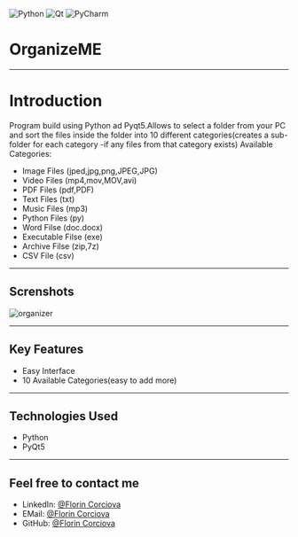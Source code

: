 ![Python](https://img.shields.io/badge/python-3670A0?style=for-the-badge&logo=python&logoColor=ffdd54)   ![Qt](https://img.shields.io/badge/Qt-%23217346.svg?style=for-the-badge&logo=Qt&logoColor=white)   ![PyCharm](https://img.shields.io/badge/pycharm-143?style=for-the-badge&logo=pycharm&logoColor=black&color=black&labelColor=green)

# OrganizeME
 - - - -
 # Introduction
 
 Program build using Python ad Pyqt5.Allows to select a folder from your PC and sort the files inside the folder into 10 different categories(creates a sub-folder for each category -if any files from that category exists)
Available Categories:
* Image Files (jped,jpg,png,JPEG,JPG)
* Video Files (mp4,mov,MOV,avi)
* PDF Files (pdf,PDF)
* Text Files (txt)
* Music Files (mp3)
* Python Files (py)
* Word Filse (doc.docx)
* Executable Filse (exe)
* Archive Filse (zip,7z)
* CSV File (csv)

 - - - -
 ## Screnshots
 
 
![organizer](https://user-images.githubusercontent.com/74854275/193455448-a8736a19-e167-4cf2-b1c6-b71ebda94c9e.jpg)

- - - -
  ## Key Features
  
  * Easy Interface
  * 10 Available Categories(easy to add more)
  
   - - - -
  ## Technologies Used
  
  * Python
  * PyQt5
  
   - - - -
  
  ## Feel free to contact me
  * LinkedIn: [@Florin Corciova](https://www.linkedin.com/in/florin-corciova-0b1513120/) 
  * EMail: [@Florin Corciova](mailto:corciova.f@gmail.com)
  * GitHub: [@Florin Corciova](https://github.com/Stilledood)
  
